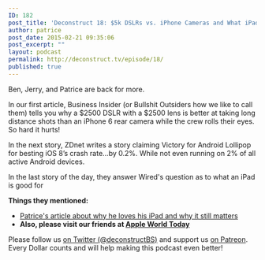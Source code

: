```yaml
---
ID: 182
post_title: 'Deconstruct 18: $5k DSLRs vs. iPhone Cameras and What iPads Are Good For'
author: patrice
post_date: 2015-02-21 09:35:06
post_excerpt: ""
layout: podcast
permalink: http://deconstruct.tv/episode/18/
published: true
---
```

<p>Ben, Jerry, and Patrice are back for more.  </p>
<p>In our first article, Business Insider (or Bullshit Outsiders how we like to call them) tells you why a $2500 DSLR with a $2500 lens is better at taking long distance shots than  an iPhone 6 rear camera while the crew rolls their eyes. So hard it hurts!</p>
<p> In the next story, ZDnet writes a story claiming Victory for Android Lollipop for besting iOS 8’s crash rate…by 0.2%. While not even running on 2% of all active Android devices.</p>
<p>In the last story of the day, they answer Wired's question as to what an iPad is good for</p>
<p><strong>Things they mentioned:</strong><br />
<ul><li><a href="http://brendamour.net/en/2015/02/13/on-the-ipad-why-it-still-matters-a-lot-for-me/">Patrice's article about why he loves his iPad and why it still matters</a></li>
<li><strong>Also, please visit our friends at <a href="http://appleworld.today">Apple World Today</a></strong></li></ul></p>
<p>
Please follow us <a href="http://twitter.com/deconstructBS">on Twitter (@deconstructBS)</a> and support us <a href="http://patreon.com/deconstruct">on Patreon</a>. Every Dollar counts and will help making this podcast even better!
</p>